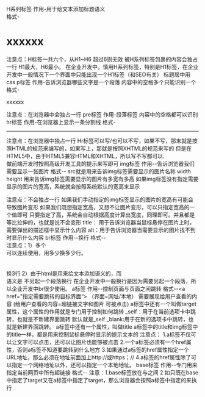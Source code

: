 H系列标签   作用-用于给文本添加标题语义    
                  格式-<h1>xxxxxx</h1>
    注意点：H标签一共六个，从H1~H6  超过6则无效
                被H系列标签包裹的内容会独占一行
               H1最大，H6最小。
             在企业开发中，慎用H系列标签，特别是H1标签，在企业开发中一般情况下一个界面中只能出现一个H1标签（和SEO有关）
              标题居中用css
 p标签        作用-告诉浏览器哪些文字是一个段落
				内容中的空格多个只能识别一个
                    格式-<p>xxxxxx</P>
     注意点：在浏览器中会独占一行
pre标签    作用-段落标签  内容中的空格都可以识别
 hr标签     作用-在浏览器上显示一条分割线
                 格式-<hr/>
         注意点：在浏览器中独占一行
                      Hr标签可以写/也可以不写，如果不写，那末就是按照HTML的规范来编写的，如果写上，那就是按照XHTML的规范来写的              但是在HTML5中，由于HTML5兼容HTML和XHTML，所以写不写都可以.        
          做前端开发时按照高级开发工具的提示来写即可
img标签     作用--告诉浏览器我们需要显示一张图片
                格式--<img src="">       src就是用来告诉img标签需要显示的图片名称
                width     height  用来告诉img标签需要显示的图片有多宽有多高
                  如果img标签没有指定需要显示的图片的宽高，系统就会按照系统默认的宽高来显示
               
注意点：不会独占一行
             如果我们手动指定的img标签显示的图片的宽高有可能会导致图片变形
              如果我们既想指定宽高，又想不让图片变形，可以只指定宽高的一个值即可
              只要指定了高，系统会自动根据高度计算出宽度，同理即可。并且都是等比拉伸的，也就是说不会变形
          title：  用于告诉浏览器当鼠标悬停在图片上时，需要弹出的描述框中显示什么内容
           alt：用于告诉浏览器当需要显示的图片找不到时显示什么内容
br标签      作用--换行
                格式--<br>
  注意点：1）多个<br>可以连续使用，用多少换多少行。<br><br><br>换3行
             2）由于html是用来给文本添加语义的，而<br>语义是  不另起一个段落换行
     在企业开发中一般换行是因为需要另起一个段落，所以企业开发中br很少使用。
a标签   作用--控制页面与页面之间跳转
           格式--<a  href="指定需要跳转的目标界面“>  （界面=网址/本地）
          需要展现给用户查看的内容</a>   (给用户查看的内容=超链接文字和图片    可被点击)
a标签中还有一个叫做target属性，这个属性的作用就是专门用于控制如何跳转
     _self：用于在当前选项卡中跳转，也就是不新建界面跳转   默认就是_self
      _blank:用于在新的选项卡中跳转，也就是新建界面跳转。
a标签中还有一个属性，叫做title  a标签中的title和img标签中的title一样，都是用来控制鼠标悬停时显示的提示文本的
注意点：
1.a标签不仅可以让文字可以点击，还可以让图片也能够被点击
2.一个a标签必须有一个href属性，否则a标签不知道要跳转到什么地方
3.如果通过a标签的href属性指定一个URL地址，那么必须在地址前面加上http://或https；//
4.a标签的href属性除了可以指定一个网络地址以外，还可以指定一个本地地址。
base标签        作用--专门用来指定当前网页中所有超链接
                     格式--<base   target="_blank">
注意：1.base标签放在<head>与</head>之间
             2.如只既在base中指定了target又在a标签中指定了target，那么浏览器会按照a标签中指定的来执行
